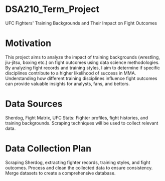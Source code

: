 # DSA210_Term_Project

UFC Fighters' Training Backgrounds and Their Impact on Fight Outcomes

# Motivation
This project aims to analyze the impact of training backgrounds (wrestling, jiu-jitsu, boxing etc.) on fight outcomes using data science methodologies. By analyzing fight records and training styles, I aim to determine if specific disciplines contribute to a higher likelihood of success in MMA.  Understanding how different training disciplines influence fight outcomes can provide valuable insights for analysts, fans, and bettors. 

# Data Sources
Sherdog, Fight Matrix, UFC Stats: Fighter profiles, fight histories, and training backgrounds. Scraping techniques will be used to collect relevant data.

# Data Collection Plan
Scraping Sherdog, extracting fighter records, training styles, and fight outcomes. Process and clean the collected data to ensure consistency. Merge datasets to create a comprehensive database.
